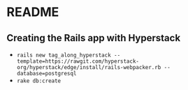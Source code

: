 # README

## Creating the Rails app with Hyperstack

+ `rails new tag_along_hyperstack --template=https://rawgit.com/hyperstack-org/hyperstack/edge/install/rails-webpacker.rb --database=postgresql`
+ `rake db:create`
